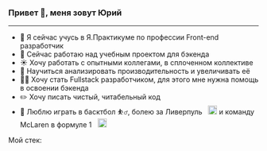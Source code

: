 ### Привет 👋, меня зовут Юрий

---

- 🌱 Я сейчас учусь в Я.Практикуме по профессии Front-end разработчик 
- 🦁 Cейчас работаю над учебным проектом для бэкенда
- ☀️ Хочу работать с опытными коллегами, в сплоченном коллективе  
- 💬 Научиться анализировать производительность и увеличивать её
- 🏋️‍♀️ Хочу стать Fullstack разработчиком, для этого мне нужна помощь в освоении бэкенда 
- ✏️ Хочу писать чистый, читабельный код
- 🏀 Люблю играть в басктбол ⛹️‍♂️, болею за Ливерпуль $~$ <img src="https://upload.wikimedia.org/wikipedia/ru/thumb/0/0a/FC_Liverpool.svg/1200px-FC_Liverpool.svg.png" height="18"/> и команду McLaren в формуле 1 $~$ <img src="https://encrypted-tbn0.gstatic.com/images?q=tbn:ANd9GcSl0yCti_8M1_LJt7GTUwnpb4Jz5oacQ4wzoRmE93ZjfTwcXIIfUxjzTZFPD8nFzkXC8A&usqp=CAU" height="18"/>

Мой стек:
  
